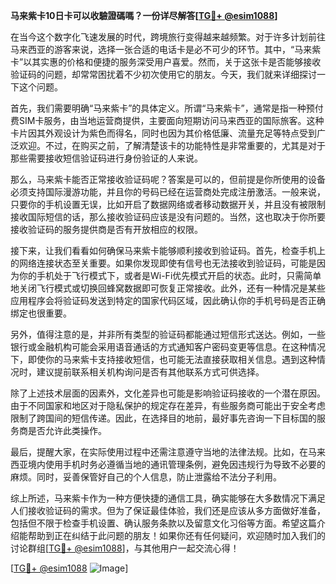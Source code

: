 **马来紫卡10日卡可以收驗證碼嗎？一份详尽解答[[TG💪+ @esim1088](https://t.me/s/esim1088)]**

在当今这个数字化飞速发展的时代，跨境旅行变得越来越频繁。对于许多计划前往马来西亚的游客来说，选择一张合适的电话卡是必不可少的环节。其中，“马来紫卡”以其实惠的价格和便捷的服务深受用户喜爱。然而，关于这张卡是否能够接收验证码的问题，却常常困扰着不少初次使用它的朋友。今天，我们就来详细探讨一下这个问题。

首先，我们需要明确“马来紫卡”的具体定义。所谓“马来紫卡”，通常是指一种预付费SIM卡服务，由当地运营商提供，主要面向短期访问马来西亚的国际旅客。这种卡片因其外观设计为紫色而得名，同时也因为其价格低廉、流量充足等特点受到广泛欢迎。不过，在购买之前，了解清楚该卡的功能特性是非常重要的，尤其是对于那些需要接收短信验证码进行身份验证的人来说。

那么，马来紫卡能否正常接收验证码呢？答案是可以的，但前提是你所使用的设备必须支持国际漫游功能，并且你的号码已经在运营商处完成注册激活。一般来说，只要你的手机设置无误，比如开启了数据网络或者移动数据开关，并且没有被限制接收国际短信的话，那么接收验证码应该是没有问题的。当然，这也取决于你所要接收验证码的服务提供商是否有开放相应的权限。

接下来，让我们看看如何确保马来紫卡能够顺利接收到验证码。首先，检查手机上的网络连接状态至关重要。如果你发现即使有信号也无法接收到验证码，可能是因为你的手机处于飞行模式下，或者是Wi-Fi优先模式开启的状态。此时，只需简单地关闭飞行模式或切换回蜂窝数据即可恢复正常接收。此外，还有一种情况是某些应用程序会将验证码发送到特定的国家代码区域，因此确认你的手机号码是否正确绑定也很重要。

另外，值得注意的是，并非所有类型的验证码都能通过短信形式送达。例如，一些银行或金融机构可能会采用语音通话的方式通知客户密码变更等信息。在这种情况下，即使你的马来紫卡支持接收短信，也可能无法直接获取相关信息。遇到这种情况时，建议提前联系相关机构询问是否有其他联系方式可供选择。

除了上述技术层面的因素外，文化差异也可能是影响验证码接收的一个潜在原因。由于不同国家和地区对于隐私保护的规定存在差异，有些服务商可能出于安全考虑限制了跨国间的短信传递。因此，在选择目的地前，最好事先咨询一下目标国的服务商是否允许此类操作。

最后，提醒大家，在实际使用过程中还需注意遵守当地的法律法规。比如，在马来西亚境内使用手机时务必遵循当地的通讯管理条例，避免因违规行为导致不必要的麻烦。同时，妥善保管好自己的个人信息，防止泄露给不法分子利用。

综上所述，马来紫卡作为一种方便快捷的通信工具，确实能够在大多数情况下满足人们接收验证码的需求。但为了保证最佳体验，我们还是应该从多方面做好准备，包括但不限于检查手机设置、确认服务条款以及留意文化习俗等方面。希望这篇介绍能帮助到正在纠结于此问题的朋友！如果你还有任何疑问，欢迎随时加入我们的讨论群组[[TG💪+ @esim1088](https://t.me/s/esim1088)]，与其他用户一起交流心得！

[[TG💪+ @esim1088](https://t.me/s/esim1088) ![Image](https://i.postimg.cc/4NQfJmqS/Snipaste-2025-05-13-00-14-12.png)]